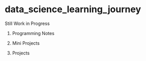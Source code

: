 # data_science_learning_journey

Still Work in Progress


1. Programming Notes

2. Mini Projects 

3. Projects
